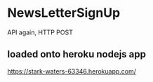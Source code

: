 # NewsLetterSignUp
API again, HTTP POST

## loaded onto heroku nodejs app
https://stark-waters-63346.herokuapp.com/
